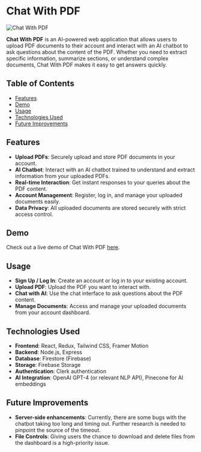 # Chat With PDF

![Chat With PDF](https://chat-with-pdf-mocha-gamma.vercel.app/_next/image?url=https%3A%2F%2Fi.imgur.com%2FVciRSTI.jpeg&w=3840&q=75)

**Chat With PDF** is an AI-powered web application that allows users to upload PDF documents to their account and interact with an AI chatbot to ask questions about the content of the PDF. Whether you need to extract specific information, summarize sections, or understand complex documents, Chat With PDF makes it easy to get answers quickly.

## Table of Contents
- [Features](#features)
- [Demo](#demo)
- [Usage](#usage)
- [Technologies Used](#technologies-used)
- [Future Improvements](#future-improvements)

## Features
- **Upload PDFs**: Securely upload and store PDF documents in your account.
- **AI Chatbot**: Interact with an AI chatbot trained to understand and extract information from your uploaded PDFs.
- **Real-time Interaction**: Get instant responses to your queries about the PDF content.
- **Account Management**: Register, log in, and manage your uploaded documents easily.
- **Data Privacy**: All uploaded documents are stored securely with strict access control.

## Demo
Check out a live demo of Chat With PDF [here](https://chat-with-pdf-mocha-gamma.vercel.app/).

## Usage
- **Sign Up / Log In**: Create an account or log in to your existing account.
- **Upload PDF**: Upload the PDF you want to interact with.
- **Chat with AI**: Use the chat interface to ask questions about the PDF content.
- **Manage Documents**: Access and manage your uploaded documents from your account dashboard.

## Technologies Used
- **Frontend**: React, Redux, Tailwind CSS, Framer Motion
- **Backend**: Node.js, Express
- **Database**: Firestore (Firebase)
- **Storage**: Firebase Storage
- **Authentication**: Clerk authentication
- **AI Integration**: OpenAI GPT-4 (or relevant NLP API), Pinecone for AI embeddings

## Future Improvements
- **Server-side enhancements**: Currently, there are some bugs with the chatbot taking too long and timing out. Further research is needed to pinpoint the source of the timeout.
- **File Controls**: Giving users the chance to download and delete files from the dashboard is a high-priority issue.
